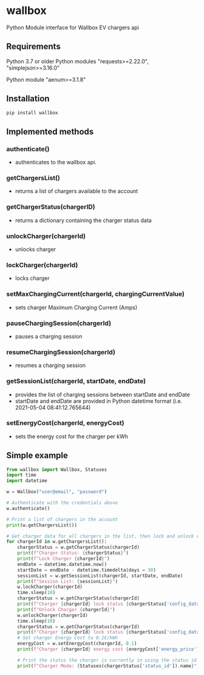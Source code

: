 # wallbox

Python Module interface for Wallbox EV chargers api

## Requirements

Python 3.7 or older Python modules "requests>=2.22.0", "simplejson>=3.16.0"

Python module "aenum>=3.1.8"

## Installation

```python
pip install wallbox
```

## Implemented methods

### authenticate()

- authenticates to the wallbox api.

### getChargersList()

- returns a list of chargers available to the account

### getChargerStatus(chargerID)

- returns a dictionary containing the charger status data

### unlockCharger(chargerId)

- unlocks charger

### lockCharger(chargerId)

- locks charger

### setMaxChargingCurrent(chargerId, chargingCurrentValue)

- sets charger Maximum Charging Current (Amps)

### pauseChargingSession(chargerId)

- pauses a charging session

### resumeChargingSession(chargerId)

- resumes a charging session

### getSessionList(chargerId, startDate, endDate)

- provides the list of charging sessions between startDate and endDate
- startDate and endDate are provided in Python datetime format (i.e. 2021-05-04 08:41:12.765644)

### setEnergyCost(chargerId, energyCost)

- sets the energy cost for the charger per kWh

## Simple example

```python
from wallbox import Wallbox, Statuses
import time
import datetime

w = Wallbox("user@email", "password")

# Authenticate with the credentials above
w.authenticate()

# Print a list of chargers in the account
print(w.getChargersList())

# Get charger data for all chargers in the list, then lock and unlock chargers
for chargerId in w.getChargersList():
    chargerStatus = w.getChargerStatus(chargerId)
    print(f"Charger Status: {chargerStatus}")
    print(f"Lock Charger {chargerId}")
    endDate = datetime.datetime.now()
    startDate = endDate - datetime.timedelta(days = 30)
    sessionList = w.getSessionList(chargerId, startDate, endDate)
    print(f"Session List: {sessionList}")
    w.lockCharger(chargerId)
    time.sleep(10)
    chargerStatus = w.getChargerStatus(chargerId)
    print(f"Charger {chargerId} lock status {chargerStatus['config_data']['locked']}")
    print(f"Unlock Charger {chargerId}")
    w.unlockCharger(chargerId)
    time.sleep(10)
    chargerStatus = w.getChargerStatus(chargerId)
    print(f"Charger {chargerId} lock status {chargerStatus['config_data']['locked']}")
    # Set charger Energy Cost to 0.1€/kWh
    energyCost = w.setEnergyCost(chargerId, 0.1)
    print(f"Charger {chargerId} energy cost {energyCost['energy_price']} {energyCost['currency']['symbol']}")

    # Print the status the charger is currently in using the status id
    print(f"Charger Mode: {Statuses(chargerStatus['status_id']).name}")
```
